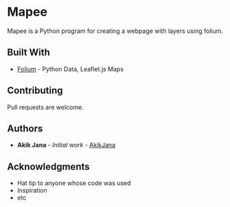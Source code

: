 # Mapee

Mapee is a Python program for creating  a webpage with layers using folium.


## Built With

* [Folium](https://github.com/python-visualization/folium/) - Python Data, Leaflet.js Maps


## Contributing
Pull requests are welcome. 



## Authors

* **Akik Jana** - *Initial work* - [AkikJana](https://github.com/AkikJana)

## Acknowledgments

* Hat tip to anyone whose code was used
* Inspiration
* etc
